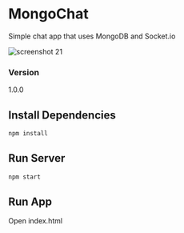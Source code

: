 # MongoChat

Simple chat app that uses MongoDB and Socket.io

![screenshot 21](https://user-images.githubusercontent.com/33216618/50424213-d85b1b00-0886-11e9-9bfd-47e5f09350de.png)

### Version
1.0.0

## Install Dependencies
```bash
npm install 
```

## Run Server
```bash
npm start
```

## Run App
Open index.html
